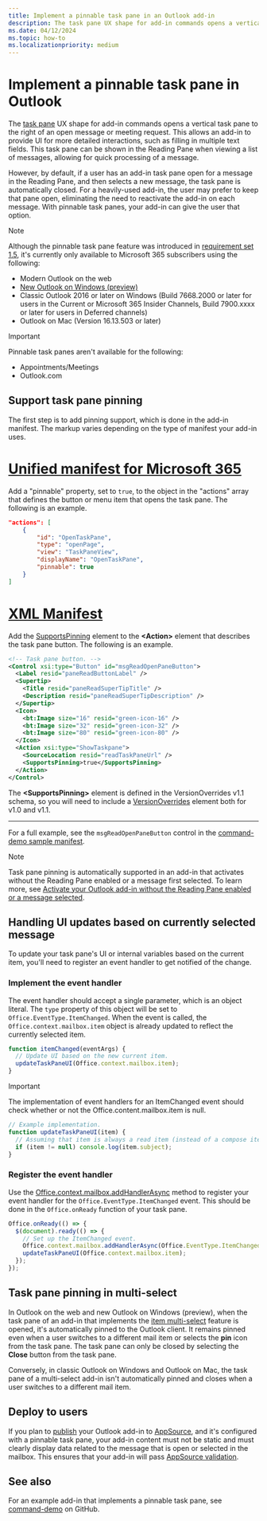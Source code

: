 ```yaml
---
title: Implement a pinnable task pane in an Outlook add-in
description: The task pane UX shape for add-in commands opens a vertical task pane to the right of an open message or meeting request, allowing the add-in to provide UI for more detailed interactions.
ms.date: 04/12/2024
ms.topic: how-to
ms.localizationpriority: medium
---
```


# Implement a pinnable task pane in Outlook

The [task pane](../design/add-in-commands.md#types-of-add-in-commands) UX shape for add-in commands opens a vertical task pane to the right of an open message or meeting request. This allows an add-in to provide UI for more detailed interactions, such as filling in multiple text fields. This task pane can be shown in the Reading Pane when viewing a list of messages, allowing for quick processing of a message.

However, by default, if a user has an add-in task pane open for a message in the Reading Pane, and then selects a new message, the task pane is automatically closed. For a heavily-used add-in, the user may prefer to keep that pane open, eliminating the need to reactivate the add-in on each message. With pinnable task panes, your add-in can give the user that option.

> [!NOTE]
> Although the pinnable task pane feature was introduced in [requirement set 1.5](/javascript/api/requirement-sets/outlook/requirement-set-1.5/outlook-requirement-set-1.5), it's currently only available to Microsoft 365 subscribers using the following:
>
> - Modern Outlook on the web
> - [New Outlook on Windows (preview)](https://support.microsoft.com/office/656bb8d9-5a60-49b2-a98b-ba7822bc7627)
> - Classic Outlook 2016 or later on Windows (Build 7668.2000 or later for users in the Current or Microsoft 365 Insider Channels, Build 7900.xxxx or later for users in Deferred channels)
> - Outlook on Mac (Version 16.13.503 or later)

> [!IMPORTANT]
> Pinnable task panes aren't available for the following:
>
> - Appointments/Meetings
> - Outlook.com

## Support task pane pinning

The first step is to add pinning support, which is done in the add-in manifest. The markup varies depending on the type of manifest your add-in uses.

# [Unified manifest for Microsoft 365](#tab/jsonmanifest)

Add a "pinnable" property, set to `true`, to the object in the "actions" array that defines the button or menu item that opens the task pane. The following is an example.

```json
"actions": [
    {
        "id": "OpenTaskPane",
        "type": "openPage",
        "view": "TaskPaneView",
        "displayName": "OpenTaskPane",
        "pinnable": true
    }
]
```

# [XML Manifest](#tab/xmlmanifest)

Add the [SupportsPinning](/javascript/api/manifest/action#supportspinning) element to the **\<Action\>** element that describes the task pane button. The following is an example.

```xml
<!-- Task pane button. -->
<Control xsi:type="Button" id="msgReadOpenPaneButton">
  <Label resid="paneReadButtonLabel" />
  <Supertip>
    <Title resid="paneReadSuperTipTitle" />
    <Description resid="paneReadSuperTipDescription" />
  </Supertip>
  <Icon>
    <bt:Image size="16" resid="green-icon-16" />
    <bt:Image size="32" resid="green-icon-32" />
    <bt:Image size="80" resid="green-icon-80" />
  </Icon>
  <Action xsi:type="ShowTaskpane">
    <SourceLocation resid="readTaskPaneUrl" />
    <SupportsPinning>true</SupportsPinning>
  </Action>
</Control>
```

The **\<SupportsPinning\>** element is defined in the VersionOverrides v1.1 schema, so you will need to include a [VersionOverrides](/javascript/api/manifest/versionoverrides) element both for v1.0 and v1.1.

---

For a full example, see the `msgReadOpenPaneButton` control in the [command-demo sample manifest](https://github.com/OfficeDev/outlook-add-in-command-demo/blob/master/command-demo-manifest.xml).

> [!NOTE]
> Task pane pinning is automatically supported in an add-in that activates without the Reading Pane enabled or a message first selected. To learn more, see [Activate your Outlook add-in without the Reading Pane enabled or a message selected](contextless.md).

## Handling UI updates based on currently selected message

To update your task pane's UI or internal variables based on the current item, you'll need to register an event handler to get notified of the change.

### Implement the event handler

The event handler should accept a single parameter, which is an object literal. The `type` property of this object will be set to `Office.EventType.ItemChanged`. When the event is called, the `Office.context.mailbox.item` object is already updated to reflect the currently selected item.

```js
function itemChanged(eventArgs) {
  // Update UI based on the new current item.
  updateTaskPaneUI(Office.context.mailbox.item);
}
```

> [!IMPORTANT]
> The implementation of event handlers for an ItemChanged event should check whether or not the Office.content.mailbox.item is null.
>
> ```js
> // Example implementation.
> function updateTaskPaneUI(item) {
>   // Assuming that item is always a read item (instead of a compose item).
>   if (item != null) console.log(item.subject);
> }
> ```

### Register the event handler

Use the [Office.context.mailbox.addHandlerAsync](/javascript/api/requirement-sets/outlook/preview-requirement-set/office.context.mailbox#methods) method to register your event handler for the `Office.EventType.ItemChanged` event. This should be done in the `Office.onReady` function of your task pane.

```js
Office.onReady(() => {
  $(document).ready(() => {
    // Set up the ItemChanged event.
    Office.context.mailbox.addHandlerAsync(Office.EventType.ItemChanged, itemChanged);
    updateTaskPaneUI(Office.context.mailbox.item);
  });
});
```

## Task pane pinning in multi-select

In Outlook on the web and new Outlook on Windows (preview), when the task pane of an add-in that implements the [item multi-select](item-multi-select.md) feature is opened, it's automatically pinned to the Outlook client. It remains pinned even when a user switches to a different mail item or selects the **pin** icon from the task pane. The task pane can only be closed by selecting the **Close** button from the task pane.

Conversely, in classic Outlook on Windows and Outlook on Mac, the task pane of a multi-select add-in isn't automatically pinned and closes when a user switches to a different mail item.

## Deploy to users

If you plan to [publish](../publish/publish.md) your Outlook add-in to [AppSource](https://appsource.microsoft.com), and it's configured with a pinnable task pane, your add-in content must not be static and must clearly display data related to the message that is open or selected in the mailbox. This ensures that your add-in will pass [AppSource validation](/legal/marketplace/certification-policies).

## See also

For an example add-in that implements a pinnable task pane, see [command-demo](https://github.com/OfficeDev/outlook-add-in-command-demo) on GitHub.
